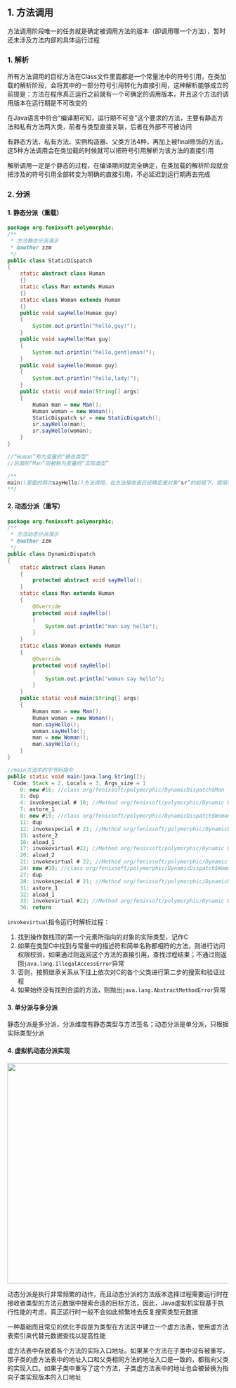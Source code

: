 ## 1. 方法调用
方法调用阶段唯一的任务就是确定被调用方法的版本（即调用哪一个方法），暂时还未涉及方法内部的具体运行过程

### 1. 解析
所有方法调用的目标方法在Class文件里面都是一个常量池中的符号引用，在类加载的解析阶段，会将其中的一部分符号引用转化为直接引用，这种解析能够成立的前提是：方法在程序真正运行之前就有一个可确定的调用版本，并且这个方法的调用版本在运行期是不可改变的

在Java语言中符合“编译期可知，运行期不可变”这个要求的方法，主要有静态方法和私有方法两大类，前者与类型直接关联，后者在外部不可被访问

有静态方法、私有方法、实例构造器、父类方法4种，再加上被final修饰的方法，这5种方法调用会在类加载的时候就可以把符号引用解析为该方法的直接引用

解析调用一定是个静态的过程，在编译期间就完全确定，在类加载的解析阶段就会把涉及的符号引用全部转变为明确的直接引用，不必延迟到运行期再去完成

### 2. 分派
#### 1. 静态分派（重载）
```java
package org.fenixsoft.polymorphic;
/**
 * 方法静态分派演示
 * @author zzm
 */
public class StaticDispatch
{
    static abstract class Human
    {}
    static class Man extends Human
    {}
    static class Woman extends Human
    {}
    public void sayHello(Human guy)
    {
        System.out.println("hello,guy!");
    }
    public void sayHello(Man guy)
    {
        System.out.println("hello,gentleman!");
    }
    public void sayHello(Woman guy)
    {
        System.out.println("hello,lady!");
    }
    public static void main(String[] args)
    {
        Human man = new Man();
        Human woman = new Woman();
        StaticDispatch sr = new StaticDispatch();
        sr.sayHello(man);
        sr.sayHello(woman);
    }
}

//“Human”称为变量的“静态类型”
//后面的“Man”则被称为变量的“实际类型”

/**
main()里面的两次sayHello()方法调用，在方法接收者已经确定是对象“sr”的前提下，使用哪个重载版 本，就完全取决于传入参数的数量和数据类型。代码中故意定义了两个静态类型相同，而实际类型不 同的变量，但虚拟机（或者准确地说是编译器）在重载时是通过参数的静态类型而不是实际类型作为 判定依据的。由于静态类型在编译期可知，所以在编译阶段，Javac编译器就根据参数的静态类型决定 了会使用哪个重载版本，因此选择了sayHello(Human)作为调用目标，并把这个方法的符号引用写到 main()方法里的两条invokevirtual指令的参数中
**/
```

#### 2. 动态分派（重写）
```java
package org.fenixsoft.polymorphic;
/**
 * 方法动态分派演示
 * @author zzm
 */
public class DynamicDispatch
{
    static abstract class Human
    {
        protected abstract void sayHello();
    }
    static class Man extends Human
    {
	    @Override
        protected void sayHello()
        {
            System.out.println("man say hello");
        }
    }
    static class Woman extends Human
    {
	    @Override
        protected void sayHello()
        {
            System.out.println("woman say hello");
        }
    }
    public static void main(String[] args)
    {
        Human man = new Man();
        Human woman = new Woman();
        man.sayHello();
        woman.sayHello();
        man = new Woman();
        man.sayHello();
    }
}
```

```java
//main方法中的字节码指令
public static void main(java.lang.String[]);
  Code: Stack = 2, Locals = 3, Args_size = 1
    0: new #16; //class org/fenixsoft/polymorphic/DynamicDispatch$Man
    3: dup
    4: invokespecial # 18; //Method org/fenixsoft/polymorphic/Dynamic Dispatch$Man."<init>":()V
    7: astore_1
    8: new #19; //class org/fenixsoft/polymorphic/DynamicDispatch$Woman
    11: dup
    12: invokespecial # 21; //Method org/fenixsoft/polymorphic/DynamicDispatch$Woman."<init>":()V
    15: astore_2
    16: aload_1
    17: invokevirtual #22; //Method org/fenixsoft/polymorphic/Dynamic Dispatch$Human.sayHello:()V
    20: aload_2
    21: invokevirtual # 22; //Method org/fenixsoft/polymorphic/Dynamic Dispatch$Human.sayHello:()V
    24: new #19; //class org/fenixsoft/polymorphic/DynamicDispatch$Woman
    27: dup
    28: invokespecial # 21; //Method org/fenixsoft/polymorphic/DynamicDispatch$Woman."<init>":()V
    31: astore_1
    32: aload_1
    33: invokevirtual #22; //Method org/fenixsoft/polymorphic/Dynamic Dispatch$Human.sayHello:()V
    36: return
```

`invokevirtual`指令运行时解析过程：
1. 找到操作数栈顶的第一个元素所指向的对象的实际类型，记作C
2. 如果在类型C中找到与常量中的描述符和简单名称都相符的方法，则进行访问权限校验，如果通过则返回这个方法的直接引用，查找过程结束；不通过则返回`java.lang.IllegalAccessError`异常
3. 否则，按照继承关系从下往上依次对C的各个父类进行第二步的搜索和验证过程
4. 如果始终没有找到合适的方法，则抛出`java.lang.AbstractMethodError`异常

#### 3. 单分派与多分派
静态分派是多分派，分派维度有静态类型与方法签名；动态分派是单分派，只根据实际类型分派

#### 4. 虚拟机动态分派实现
<img src="D:\Project\IT notes\Java\JVM\img\动态分派的方法表结构.png" style="width:700px;height:500px;" />

动态分派是执行非常频繁的动作，而且动态分派的方法版本选择过程需要运行时在接收者类型的方法元数据中搜索合适的目标方法，因此，Java虚拟机实现基于执行性能的考虑，真正运行时一般不会如此频繁地去反复搜索类型元数据

一种基础而且常见的优化手段是为类型在方法区中建立一个虚方法表，使用虚方法表索引来代替元数据查找以提高性能

虚方法表中存放着各个方法的实际入口地址。如果某个方法在子类中没有被重写，那子类的虚方法表中的地址入口和父类相同方法的地址入口是一致的，都指向父类的实现入口。如果子类中重写了这个方法，子类虚方法表中的地址也会被替换为指向子类实现版本的入口地址